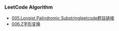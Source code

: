 ### LeetCode Algorithm
- [005.Longist Palindromic Substring](https://github.com/likang1024/LeetCode/blob/master/005.LongestPalindromicSubstring)[leetcode题目链接](https://leetcode.com/problems/longest-palindromic-substring/description/)
- [006.Z字形变换](https://github.com/likang1024/LeetCode/blob/master/006_ZigzagConversion.md)
